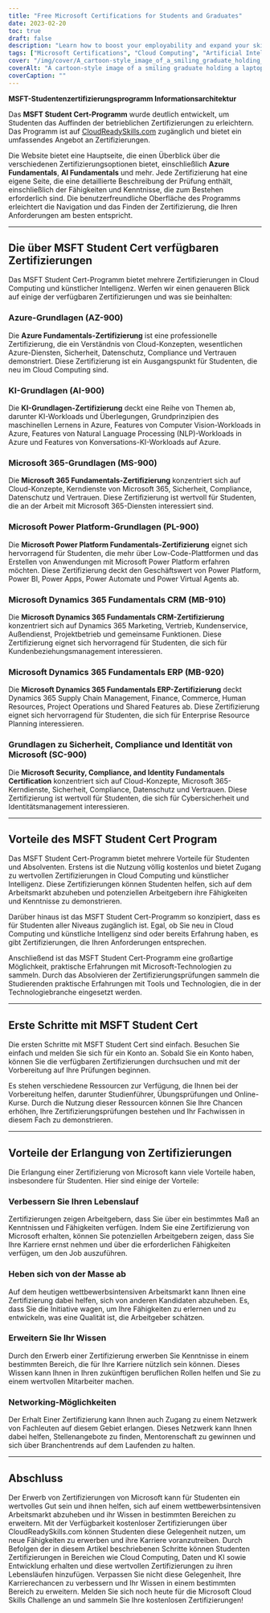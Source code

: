 ```yaml
---
title: "Free Microsoft Certifications for Students and Graduates"
date: 2023-02-20
toc: true
draft: false
description: "Learn how to boost your employability and expand your skills in cloud computing and artificial intelligence with free Microsoft Certifications available through the MSFT Student Cert program on CloudReadySkills.com."
tags: ["Microsoft Certifications", "Cloud Computing", "Artificial Intelligence", "MSFT Student Cert", "Azure Fundamentals", "AI Fundamentals", "Microsoft 365 Fundamentals", "Power Platform Fundamentals", "Dynamics 365 Fundamentals CRM", "Dynamics 365 Fundamentals ERP", "Security Compliance and Identity", "CloudReadySkills", "Online Education", "Career Development", "IT Certification", "Free Education", "Online Learning", "Technical Skills", "Career Advancement"]
cover: "/img/cover/A_cartoon-style_image_of_a_smiling_graduate_holding_a_laptop.png"
coverAlt: "A cartoon-style image of a smiling graduate holding a laptop and a certificate while standing in front of a computer server with clouds in the background, representing the connection between cloud computing and career advancement."
coverCaption: ""
---
```


**MSFT-Studentenzertifizierungsprogramm Informationsarchitektur**  Das **MSFT Student Cert-Programm** wurde deutlich entwickelt, um Studenten das Auffinden der betrieblichen Zertifizierungen zu erleichtern. Das Programm ist auf [CloudReadySkills.com](https://msftstudentcert.cloudreadyskills.com/) zugänglich und bietet ein umfassendes Angebot an Zertifizierungen.  Die Website bietet eine Hauptseite, die einen Überblick über die verschiedenen Zertifizierungsoptionen bietet, einschließlich **Azure Fundamentals**, **AI Fundamentals** und mehr. Jede Zertifizierung hat eine eigene Seite, die eine detaillierte Beschreibung der Prüfung enthält, einschließlich der Fähigkeiten und Kenntnisse, die zum Bestehen erforderlich sind. Die benutzerfreundliche Oberfläche des Programms erleichtert die Navigation und das Finden der Zertifizierung, die Ihren Anforderungen am besten entspricht.  ______  ## Die über MSFT Student Cert verfügbaren Zertifizierungen  Das MSFT Student Cert-Programm bietet mehrere Zertifizierungen in Cloud Computing und künstlicher Intelligenz. Werfen wir einen genaueren Blick auf einige der verfügbaren Zertifizierungen und was sie beinhalten:  ### Azure-Grundlagen (AZ-900)  Die **Azure Fundamentals-Zertifizierung** ist eine professionelle Zertifizierung, die ein Verständnis von Cloud-Konzepten, wesentlichen Azure-Diensten, Sicherheit, Datenschutz, Compliance und Vertrauen demonstriert. Diese Zertifizierung ist ein Ausgangspunkt für Studenten, die neu im Cloud Computing sind.  ### KI-Grundlagen (AI-900)  Die **KI-Grundlagen-Zertifizierung** deckt eine Reihe von Themen ab, darunter KI-Workloads und Überlegungen, Grundprinzipien des maschinellen Lernens in Azure, Features von Computer Vision-Workloads in Azure, Features von Natural Language Processing (NLP)-Workloads in Azure und Features von Konversations-KI-Workloads auf Azure.  ### Microsoft 365-Grundlagen (MS-900)  Die **Microsoft 365 Fundamentals-Zertifizierung** konzentriert sich auf Cloud-Konzepte, Kerndienste von Microsoft 365, Sicherheit, Compliance, Datenschutz und Vertrauen. Diese Zertifizierung ist wertvoll für Studenten, die an der Arbeit mit Microsoft 365-Diensten interessiert sind.  ### Microsoft Power Platform-Grundlagen (PL-900)  Die **Microsoft Power Platform Fundamentals-Zertifizierung** eignet sich hervorragend für Studenten, die mehr über Low-Code-Plattformen und das Erstellen von Anwendungen mit Microsoft Power Platform erfahren möchten. Diese Zertifizierung deckt den Geschäftswert von Power Platform, Power BI, Power Apps, Power Automate und Power Virtual Agents ab.  ### Microsoft Dynamics 365 Fundamentals CRM (MB-910)  Die **Microsoft Dynamics 365 Fundamentals CRM-Zertifizierung** konzentriert sich auf Dynamics 365 Marketing, Vertrieb, Kundenservice, Außendienst, Projektbetrieb und gemeinsame Funktionen. Diese Zertifizierung eignet sich hervorragend für Studenten, die sich für Kundenbeziehungsmanagement interessieren.  ### Microsoft Dynamics 365 Fundamentals ERP (MB-920)  Die **Microsoft Dynamics 365 Fundamentals ERP-Zertifizierung** deckt Dynamics 365 Supply Chain Management, Finance, Commerce, Human Resources, Project Operations und Shared Features ab. Diese Zertifizierung eignet sich hervorragend für Studenten, die sich für Enterprise Resource Planning interessieren.  ### Grundlagen zu Sicherheit, Compliance und Identität von Microsoft (SC-900)  Die **Microsoft Security, Compliance, and Identity Fundamentals Certification** konzentriert sich auf Cloud-Konzepte, Microsoft 365-Kerndienste, Sicherheit, Compliance, Datenschutz und Vertrauen. Diese Zertifizierung ist wertvoll für Studenten, die sich für Cybersicherheit und Identitätsmanagement interessieren.  ______  ## Vorteile des MSFT Student Cert Program  Das MSFT Student Cert-Programm bietet mehrere Vorteile für Studenten und Absolventen. Erstens ist die Nutzung völlig kostenlos und bietet Zugang zu wertvollen Zertifizierungen in Cloud Computing und künstlicher Intelligenz. Diese Zertifizierungen können Studenten helfen, sich auf dem Arbeitsmarkt abzuheben und potenziellen Arbeitgebern ihre Fähigkeiten und Kenntnisse zu demonstrieren.  Darüber hinaus ist das MSFT Student Cert-Programm so konzipiert, dass es für Studenten aller Niveaus zugänglich ist. Egal, ob Sie neu in Cloud Computing und künstliche Intelligenz sind oder bereits Erfahrung haben, es gibt Zertifizierungen, die Ihren Anforderungen entsprechen.  Anschließend ist das MSFT Student Cert-Programm eine großartige Möglichkeit, praktische Erfahrungen mit Microsoft-Technologien zu sammeln. Durch das Absolvieren der Zertifizierungsprüfungen sammeln die Studierenden praktische Erfahrungen mit Tools und Technologien, die in der Technologiebranche eingesetzt werden.  ______  ## Erste Schritte mit MSFT Student Cert  Die ersten Schritte mit MSFT Student Cert sind einfach. Besuchen Sie einfach und melden Sie sich für ein Konto an. Sobald Sie ein Konto haben, können Sie die verfügbaren Zertifizierungen durchsuchen und mit der Vorbereitung auf Ihre Prüfungen beginnen.  Es stehen verschiedene Ressourcen zur Verfügung, die Ihnen bei der Vorbereitung helfen, darunter Studienführer, Übungsprüfungen und Online-Kurse. Durch die Nutzung dieser Ressourcen können Sie Ihre Chancen erhöhen, Ihre Zertifizierungsprüfungen bestehen und Ihr Fachwissen in diesem Fach zu demonstrieren.  ______  ## Vorteile der Erlangung von Zertifizierungen  Die Erlangung einer Zertifizierung von Microsoft kann viele Vorteile haben, insbesondere für Studenten. Hier sind einige der Vorteile:  ### Verbessern Sie Ihren Lebenslauf Zertifizierungen zeigen Arbeitgebern, dass Sie über ein bestimmtes Maß an Kenntnissen und Fähigkeiten verfügen. Indem Sie eine Zertifizierung von Microsoft erhalten, können Sie potenziellen Arbeitgebern zeigen, dass Sie Ihre Karriere ernst nehmen und über die erforderlichen Fähigkeiten verfügen, um den Job auszuführen.  ### Heben sich von der Masse ab Auf dem heutigen wettbewerbsintensiven Arbeitsmarkt kann Ihnen eine Zertifizierung dabei helfen, sich von anderen Kandidaten abzuheben. Es, dass Sie die Initiative wagen, um Ihre Fähigkeiten zu erlernen und zu entwickeln, was eine Qualität ist, die Arbeitgeber schätzen.  ### Erweitern Sie Ihr Wissen Durch den Erwerb einer Zertifizierung erwerben Sie Kenntnisse in einem bestimmten Bereich, die für Ihre Karriere nützlich sein können. Dieses Wissen kann Ihnen in Ihren zukünftigen beruflichen Rollen helfen und Sie zu einem wertvollen Mitarbeiter machen.  ### Networking-Möglichkeiten Der Erhalt Einer Zertifizierung kann Ihnen auch Zugang zu einem Netzwerk von Fachleuten auf diesem Gebiet erlangen. Dieses Netzwerk kann Ihnen dabei helfen, Stellenangebote zu finden, Mentorenschaft zu gewinnen und sich über Branchentrends auf dem Laufenden zu halten.  ______  ## Abschluss  Der Erwerb von Zertifizierungen von Microsoft kann für Studenten ein wertvolles Gut sein und ihnen helfen, sich auf einem wettbewerbsintensiven Arbeitsmarkt abzuheben und ihr Wissen in bestimmten Bereichen zu erweitern. Mit der Verfügbarkeit kostenloser Zertifizierungen über CloudReadySkills.com können Studenten diese Gelegenheit nutzen, um neue Fähigkeiten zu erwerben und ihre Karriere voranzutreiben. Durch Befolgen der in diesem Artikel beschriebenen Schritte können Studenten Zertifizierungen in Bereichen wie Cloud Computing, Daten und KI sowie Entwicklung erhalten und diese wertvollen Zertifizierungen zu ihren Lebensläufen hinzufügen. Verpassen Sie nicht diese Gelegenheit, Ihre Karrierechancen zu verbessern und Ihr Wissen in einem bestimmten Bereich zu erweitern. Melden Sie sich noch heute für die Microsoft Cloud Skills Challenge an und sammeln Sie Ihre kostenlosen Zertifizierungen! 